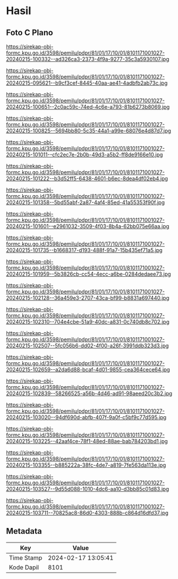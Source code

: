 # Hasil

## Foto C Plano

https://sirekap-obj-formc.kpu.go.id/3598/pemilu/pdpr/81/01/17/10/01/8101171001027-20240215-100332--ad326ca3-2373-4f9a-9277-35c3a5930107.jpg

https://sirekap-obj-formc.kpu.go.id/3598/pemilu/pdpr/81/01/17/10/01/8101171001027-20240215-095621--b9cf3cef-8445-40aa-ae41-4adbfb2ab73c.jpg

https://sirekap-obj-formc.kpu.go.id/3598/pemilu/pdpr/81/01/17/10/01/8101171001027-20240215-100651--2c0ac59c-74ed-4c6e-a793-81b6273b8069.jpg

https://sirekap-obj-formc.kpu.go.id/3598/pemilu/pdpr/81/01/17/10/01/8101171001027-20240215-100825--5694bb80-5c35-44a1-a99e-68076e4d87d7.jpg

https://sirekap-obj-formc.kpu.go.id/3598/pemilu/pdpr/81/01/17/10/01/8101171001027-20240215-101011--cfc2ec7e-2b0b-49d3-a5b2-ff8de9166e10.jpg

https://sirekap-obj-formc.kpu.go.id/3598/pemilu/pdpr/81/01/17/10/01/8101171001027-20240215-101222--b3d52ff5-6438-4601-b6ec-8dea4df02eb4.jpg

https://sirekap-obj-formc.kpu.go.id/3598/pemilu/pdpr/81/01/17/10/01/8101171001027-20240215-101358--5bd55abf-2a87-4af4-85ed-41a55353f90f.jpg

https://sirekap-obj-formc.kpu.go.id/3598/pemilu/pdpr/81/01/17/10/01/8101171001027-20240215-101601--e2961032-3509-4f03-8b4a-62bb075e66aa.jpg

https://sirekap-obj-formc.kpu.go.id/3598/pemilu/pdpr/81/01/17/10/01/8101171001027-20240215-101735--b1668317-d193-488f-91a7-15b435ef71a5.jpg

https://sirekap-obj-formc.kpu.go.id/3598/pemilu/pdpr/81/01/17/10/01/8101171001027-20240215-101959--5b3826cb-cc54-4ecc-a6be-0284dedaee73.jpg

https://sirekap-obj-formc.kpu.go.id/3598/pemilu/pdpr/81/01/17/10/01/8101171001027-20240215-102128--36a459e3-2707-43ca-bf99-b8831a697440.jpg

https://sirekap-obj-formc.kpu.go.id/3598/pemilu/pdpr/81/01/17/10/01/8101171001027-20240215-102310--704e4cbe-51a9-40dc-a831-0c740db8c702.jpg

https://sirekap-obj-formc.kpu.go.id/3598/pemilu/pdpr/81/01/17/10/01/8101171001027-20240215-102507--5fc056b6-dd02-4f00-a26f-3991ddb323d3.jpg

https://sirekap-obj-formc.kpu.go.id/3598/pemilu/pdpr/81/01/17/10/01/8101171001027-20240215-102659--a2da6d88-bcaf-4d01-9855-cea364cece64.jpg

https://sirekap-obj-formc.kpu.go.id/3598/pemilu/pdpr/81/01/17/10/01/8101171001027-20240215-102839--58266525-a56b-4d46-ad91-98aeed20c3b2.jpg

https://sirekap-obj-formc.kpu.go.id/3598/pemilu/pdpr/81/01/17/10/01/8101171001027-20240215-103020--94df690d-abfb-407f-9a0f-c5bf9c77d595.jpg

https://sirekap-obj-formc.kpu.go.id/3598/pemilu/pdpr/81/01/17/10/01/8101171001027-20240215-103225--42aaf4ce-78f1-48ed-88ae-bab784203bd1.jpg

https://sirekap-obj-formc.kpu.go.id/3598/pemilu/pdpr/81/01/17/10/01/8101171001027-20240215-103355--b885222a-38fc-4de7-a819-7fe563da113e.jpg

https://sirekap-obj-formc.kpu.go.id/3598/pemilu/pdpr/81/01/17/10/01/8101171001027-20240215-103527--9d55d088-1010-4dc6-aa10-d3bb85c01d83.jpg

https://sirekap-obj-formc.kpu.go.id/3598/pemilu/pdpr/81/01/17/10/01/8101171001027-20240215-103711--70825ac8-86d0-4303-888b-c864d16dfd37.jpg


## Metadata

| Key        | Value               |
| ---------- | ------------------- |
| Time Stamp | 2024-02-17 13:05:41 |
| Kode Dapil | 8101                |



